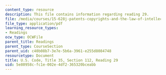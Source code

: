 ```yaml
---
content_type: resource
description: This file contains information regarding reading 29.
file: /media/courses/15-628j-patents-copyrights-and-the-law-of-intellectual-property-spring-2013/5e80958cfc1e002e4df2365320bceabb_MIT15_628JS13_read29.pdf
file_type: application/pdf
learning_resource_types:
- Readings
ocw_type: OCWFile
parent_title: Readings
parent_type: CourseSection
parent_uid: c40b08b7-3e7e-5b6a-3961-e255d8084748
resourcetype: Document
title: U.S. Code, Title 35, Section 112, Reading 29
uid: 5e80958c-fc1e-002e-4df2-365320bceabb
---
```

